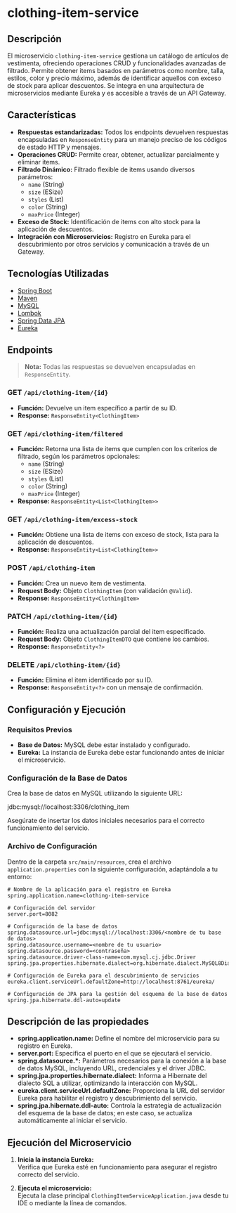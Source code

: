 # clothing-item-service

## Descripción

El microservicio `clothing-item-service` gestiona un catálogo de artículos de vestimenta, ofreciendo operaciones CRUD y funcionalidades avanzadas de filtrado. Permite obtener items basados en parámetros como nombre, talla, estilos, color y precio máximo, además de identificar aquellos con exceso de stock para aplicar descuentos. Se integra en una arquitectura de microservicios mediante Eureka y es accesible a través de un API Gateway.

## Características

- **Respuestas estandarizadas:** Todos los endpoints devuelven respuestas encapsuladas en `ResponseEntity` para un manejo preciso de los códigos de estado HTTP y mensajes.
- **Operaciones CRUD:** Permite crear, obtener, actualizar parcialmente y eliminar items.
- **Filtrado Dinámico:** Filtrado flexible de items usando diversos parámetros:
    - `name` (String)
    - `size` (ESize)
    - `styles` (List<EStyle>)
    - `color` (String)
    - `maxPrice` (Integer)
- **Exceso de Stock:** Identificación de items con alto stock para la aplicación de descuentos.
- **Integración con Microservicios:** Registro en Eureka para el descubrimiento por otros servicios y comunicación a través de un Gateway.

## Tecnologías Utilizadas

- [Spring Boot](https://spring.io/projects/spring-boot)
- [Maven](https://maven.apache.org/)
- [MySQL](https://www.mysql.com/)
- [Lombok](https://projectlombok.org/)
- [Spring Data JPA](https://spring.io/projects/spring-data-jpa)
- [Eureka](https://cloud.spring.io/spring-cloud-netflix/multi/multi_spring-cloud-eureka-server.html)

## Endpoints

> **Nota:** Todas las respuestas se devuelven encapsuladas en `ResponseEntity`.

### GET `/api/clothing-item/{id}`
- **Función:** Devuelve un item específico a partir de su ID.
- **Response:** `ResponseEntity<ClothingItem>`

### GET `/api/clothing-item/filtered`
- **Función:** Retorna una lista de items que cumplen con los criterios de filtrado, según los parámetros opcionales:
    - `name` (String)
    - `size` (ESize)
    - `styles` (List<EStyle>)
    - `color` (String)
    - `maxPrice` (Integer)
- **Response:** `ResponseEntity<List<ClothingItem>>`

### GET `/api/clothing-item/excess-stock`
- **Función:** Obtiene una lista de items con exceso de stock, lista para la aplicación de descuentos.
- **Response:** `ResponseEntity<List<ClothingItem>>`

### POST `/api/clothing-item`
- **Función:** Crea un nuevo item de vestimenta.
- **Request Body:** Objeto `ClothingItem` (con validación `@Valid`).
- **Response:** `ResponseEntity<ClothingItem>`

### PATCH `/api/clothing-item/{id}`
- **Función:** Realiza una actualización parcial del item especificado.
- **Request Body:** Objeto `ClothingItemDTO` que contiene los cambios.
- **Response:** `ResponseEntity<?>`

### DELETE `/api/clothing-item/{id}`
- **Función:** Elimina el item identificado por su ID.
- **Response:** `ResponseEntity<?>` con un mensaje de confirmación.

## Configuración y Ejecución

### Requisitos Previos

- **Base de Datos:** MySQL debe estar instalado y configurado.
- **Eureka:** La instancia de Eureka debe estar funcionando antes de iniciar el microservicio.

### Configuración de la Base de Datos

Crea la base de datos en MySQL utilizando la siguiente URL:

jdbc:mysql://localhost:3306/clothing_item


Asegúrate de insertar los datos iniciales necesarios para el correcto funcionamiento del servicio.

### Archivo de Configuración

Dentro de la carpeta `src/main/resources`, crea el archivo `application.properties` con la siguiente configuración, adaptándola a tu entorno:

```properties
# Nombre de la aplicación para el registro en Eureka
spring.application.name=clothing-item-service

# Configuración del servidor
server.port=8082

# Configuración de la base de datos
spring.datasource.url=jdbc:mysql://localhost:3306/<nombre de tu base de datos>
spring.datasource.username=<nombre de tu usuario>
spring.datasource.password=<contraseña>
spring.datasource.driver-class-name=com.mysql.cj.jdbc.Driver
spring.jpa.properties.hibernate.dialect=org.hibernate.dialect.MySQL8Dialect

# Configuración de Eureka para el descubrimiento de servicios
eureka.client.serviceUrl.defaultZone=http://localhost:8761/eureka/

# Configuración de JPA para la gestión del esquema de la base de datos
spring.jpa.hibernate.ddl-auto=update

```
## Descripción de las propiedades

- **spring.application.name:** Define el nombre del microservicio para su registro en Eureka.
- **server.port:** Especifica el puerto en el que se ejecutará el servicio.
- **spring.datasource.\*:** Parámetros necesarios para la conexión a la base de datos MySQL, incluyendo URL, credenciales y el driver JDBC.
- **spring.jpa.properties.hibernate.dialect:** Informa a Hibernate del dialecto SQL a utilizar, optimizando la interacción con MySQL.
- **eureka.client.serviceUrl.defaultZone:** Proporciona la URL del servidor Eureka para habilitar el registro y descubrimiento del servicio.
- **spring.jpa.hibernate.ddl-auto:** Controla la estrategia de actualización del esquema de la base de datos; en este caso, se actualiza automáticamente al iniciar el servicio.

## Ejecución del Microservicio

1. **Inicia la instancia Eureka:**  
   Verifica que Eureka esté en funcionamiento para asegurar el registro correcto del servicio.

2. **Ejecuta el microservicio:**  
   Ejecuta la clase principal `ClothingItemServiceApplication.java` desde tu IDE o mediante la línea de comandos.
